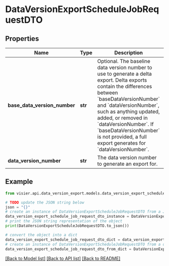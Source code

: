 # DataVersionExportScheduleJobRequestDTO


## Properties

Name | Type | Description | Notes
------------ | ------------- | ------------- | -------------
**base_data_version_number** | **str** | Optional. The baseline data version number to use to generate a delta export.  Delta exports contain the differences between &#x60;baseDataVersionNumber&#x60; and  &#x60;dataVersionNumber&#x60;, such as anything updated, added, or removed in &#x60;dataVersionNumber&#x60;.  If &#x60;baseDataVersionNumber&#x60; is not provided, a full export generates for &#x60;dataVersionNumber&#x60;. | [optional] 
**data_version_number** | **str** | The data version number to generate an export for. | [optional] 

## Example

```python
from visier.api.data_version_export.models.data_version_export_schedule_job_request_dto import DataVersionExportScheduleJobRequestDTO

# TODO update the JSON string below
json = "{}"
# create an instance of DataVersionExportScheduleJobRequestDTO from a JSON string
data_version_export_schedule_job_request_dto_instance = DataVersionExportScheduleJobRequestDTO.from_json(json)
# print the JSON string representation of the object
print(DataVersionExportScheduleJobRequestDTO.to_json())

# convert the object into a dict
data_version_export_schedule_job_request_dto_dict = data_version_export_schedule_job_request_dto_instance.to_dict()
# create an instance of DataVersionExportScheduleJobRequestDTO from a dict
data_version_export_schedule_job_request_dto_from_dict = DataVersionExportScheduleJobRequestDTO.from_dict(data_version_export_schedule_job_request_dto_dict)
```
[[Back to Model list]](../README.md#documentation-for-models) [[Back to API list]](../README.md#documentation-for-api-endpoints) [[Back to README]](../README.md)


